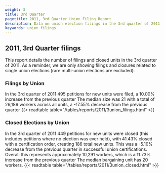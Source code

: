 ```yaml
---
weight: 3
title: 3rd Quarter
pagetitle: 2011, 3rd Quarter Union Filing Report
description: Data on union election filings in the 3rd quarter of 2011
keywords: union filings
---
```


## 2011, 3rd Quarter filings

This report details the number of filings and closed units in the 3rd quarter of 2011. As a reminder, we are only showing filings and closures related to single union elections (rare multi-union elections are excluded).

### Filings by Union
In the 3rd quarter of 2011 495 petitions for new units were filed, a 10.00% increase from the previous quarter The median size was 21 with a total of 26,189 workers across all units, a -17.55% decrease from the previous quarter
{{< readtable table="/tables/reports/2011/3union_filings.html" >}}

### Closed Elections by Union
In the 3rd quarter of 2011 449 petitions for new units were closed (this includes petitions where no election was ever held), with 41.43% closed with a certification order, creating 186 total new units. This was a -5.10% decrease from the previous quarter in successful union certifications. Overall this represents approximately 10,291 workers, which is a 11.73% increase from the previous quarter The median bargaining unit has 20 workers.
{{< readtable table="/tables/reports/2011/3union_closed.html" >}}
